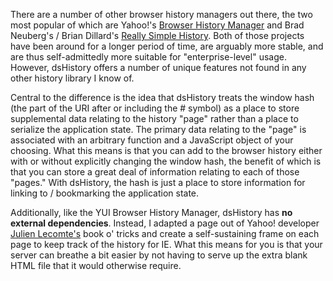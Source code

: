 There are a number of other browser history managers out there, the two most popular of which are Yahoo!'s [Browser History Manager](http://developer.yahoo.com/yui/history/) and Brad Neuberg's / Brian Dillard's [Really Simple History](http://code.google.com/p/reallysimplehistory/). Both of those projects have been around for a longer period of time, are arguably more stable, and are thus self-admittedly more suitable for "enterprise-level" usage. However, dsHistory offers a number of unique features not found in any other history library I know of.

Central to the difference is the idea that dsHistory treats the window hash (the part of the URI after or including the # symbol) as a place to store supplemental data relating to the history "page" rather than a place to serialize the application state. The primary data relating to the "page" is associated with an arbitrary function and a JavaScript object of your choosing. What this means is that you can add to the browser history either with or without explicitly changing the window hash, the benefit of which is that you can store a great deal of information relating to each of those "pages." With dsHistory, the hash is just a place to store information for linking to / bookmarking the application state.

Additionally, like the YUI Browser History Manager, dsHistory has **no external dependencies**. Instead, I adapted a page out of Yahoo! developer [Julien Lecomte's](http://www.julienlecomte.net/blog/) book o' tricks and create a self-sustaining frame on each page to keep track of the history for IE. What this means for you is that your server can breathe a bit easier by not having to serve up the extra blank HTML file that it would otherwise require.